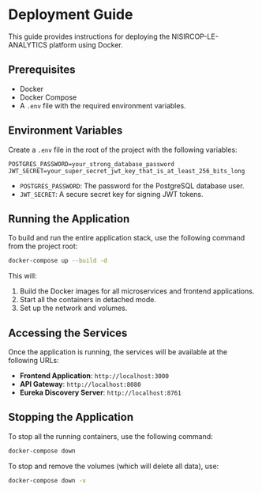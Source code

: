 # Deployment Guide

This guide provides instructions for deploying the NISIRCOP-LE-ANALYTICS platform using Docker.

## Prerequisites

- Docker
- Docker Compose
- A `.env` file with the required environment variables.

## Environment Variables

Create a `.env` file in the root of the project with the following variables:

```
POSTGRES_PASSWORD=your_strong_database_password
JWT_SECRET=your_super_secret_jwt_key_that_is_at_least_256_bits_long
```

- `POSTGRES_PASSWORD`: The password for the PostgreSQL database user.
- `JWT_SECRET`: A secure secret key for signing JWT tokens.

## Running the Application

To build and run the entire application stack, use the following command from the project root:

```bash
docker-compose up --build -d
```

This will:
1. Build the Docker images for all microservices and frontend applications.
2. Start all the containers in detached mode.
3. Set up the network and volumes.

## Accessing the Services

Once the application is running, the services will be available at the following URLs:

- **Frontend Application**: `http://localhost:3000`
- **API Gateway**: `http://localhost:8080`
- **Eureka Discovery Server**: `http://localhost:8761`

## Stopping the Application

To stop all the running containers, use the following command:

```bash
docker-compose down
```

To stop and remove the volumes (which will delete all data), use:

```bash
docker-compose down -v
```
